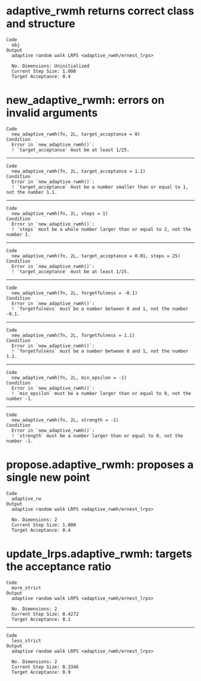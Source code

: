 # adaptive_rwmh returns correct class and structure

    Code
      obj
    Output
      adaptive random walk LRPS <adaptive_rwmh/ernest_lrps>
      
      No. Dimensions: Uninitialized
      Current Step Size: 1.000
      Target Acceptance: 0.4

# new_adaptive_rwmh: errors on invalid arguments

    Code
      new_adaptive_rwmh(fn, 2L, target_acceptance = 0)
    Condition
      Error in `new_adaptive_rwmh()`:
      ! `target_acceptance` must be at least 1/25.

---

    Code
      new_adaptive_rwmh(fn, 2L, target_acceptance = 1.1)
    Condition
      Error in `new_adaptive_rwmh()`:
      ! `target_acceptance` must be a number smaller than or equal to 1, not the number 1.1.

---

    Code
      new_adaptive_rwmh(fn, 2L, steps = 1)
    Condition
      Error in `new_adaptive_rwmh()`:
      ! `steps` must be a whole number larger than or equal to 2, not the number 1.

---

    Code
      new_adaptive_rwmh(fn, 2L, target_acceptance = 0.01, steps = 25)
    Condition
      Error in `new_adaptive_rwmh()`:
      ! `target_acceptance` must be at least 1/25.

---

    Code
      new_adaptive_rwmh(fn, 2L, forgetfulness = -0.1)
    Condition
      Error in `new_adaptive_rwmh()`:
      ! `forgetfulness` must be a number between 0 and 1, not the number -0.1.

---

    Code
      new_adaptive_rwmh(fn, 2L, forgetfulness = 1.1)
    Condition
      Error in `new_adaptive_rwmh()`:
      ! `forgetfulness` must be a number between 0 and 1, not the number 1.1.

---

    Code
      new_adaptive_rwmh(fn, 2L, min_epsilon = -1)
    Condition
      Error in `new_adaptive_rwmh()`:
      ! `min_epsilon` must be a number larger than or equal to 0, not the number -1.

---

    Code
      new_adaptive_rwmh(fn, 2L, strength = -1)
    Condition
      Error in `new_adaptive_rwmh()`:
      ! `strength` must be a number larger than or equal to 0, not the number -1.

# propose.adaptive_rwmh: proposes a single new point

    Code
      adaptive_rw
    Output
      adaptive random walk LRPS <adaptive_rwmh/ernest_lrps>
      
      No. Dimensions: 2
      Current Step Size: 1.000
      Target Acceptance: 0.4

# update_lrps.adaptive_rwmh: targets the acceptance ratio

    Code
      more_strict
    Output
      adaptive random walk LRPS <adaptive_rwmh/ernest_lrps>
      
      No. Dimensions: 2
      Current Step Size: 0.4272
      Target Acceptance: 0.1

---

    Code
      less_strict
    Output
      adaptive random walk LRPS <adaptive_rwmh/ernest_lrps>
      
      No. Dimensions: 2
      Current Step Size: 0.3346
      Target Acceptance: 0.9

